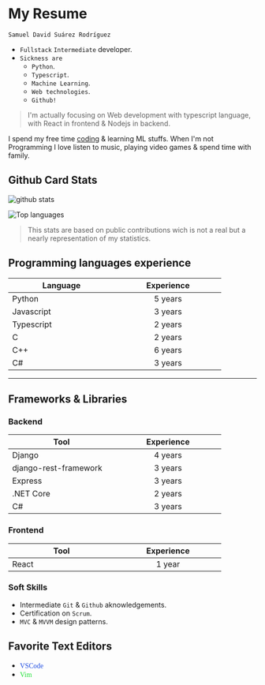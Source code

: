 # My Resume

`Samuel David Suárez Rodríguez`

- `Fullstack` `Intermediate` developer.
- `Sickness are`
    - `Python`.
    - `Typescript`.
    - `Machine Learning`.
    - `Web technologies`.
    - `Github!`

> I'm actually focusing on Web development with typescript language, with React in
> frontend & Nodejs in backend.

I spend my free time [coding]('www.google.com') & learning ML stuffs. When I'm not
Programming I love listen to music, playing video games & spend time with family.

## Github Card Stats

![github stats](https://github-readme-stats.vercel.app/api?username=samueldsr99&theme=onedark)

![Top languages](https://github-readme-stats.vercel.app/api/top-langs/?username=samueldsr99)

> This stats are based on public contributions wich is not a real but a nearly representation of my statistics.

<!-- ![Wakatime stats](https://github-readme-stats.vercel.app/api/wakatime?username=samueldsr99) -->

## Programming languages experience

| Language <div style="width: 200px"></div>      | Experience <div style="width: 200px"></div> |
| ---------------------------------------------- |:-------------------------------------------:|
| Python                                         | 5 years                                     |
| Javascript                                     | 3 years                                     |
| Typescript                                     | 2 years                                     |
| C                                              | 2 years                                     |
| C++                                            | 6 years                                     |
| C#                                             | 3 years                                     |

---

## Frameworks & Libraries

### Backend
| Tool     <div style="width: 200px"></div>      | Experience <div style="width: 200px"></div> |
| ---------------------------------------------- |:-------------------------------------------:|
| Django                                         | 4 years                                     |
| django-rest-framework                          | 3 years                                     |
| Express                                        | 3 years                                     |
| .NET Core                                      | 2 years                                     |
| C#                                             | 3 years                                     |

### Frontend
| Tool     <div style="width: 200px"></div>      | Experience <div style="width: 200px"></div> |
| ---------------------------------------------- |:-------------------------------------------:|
| React                                          | 1 year                                      |


### Soft Skills
- Intermediate `Git` & `Github` aknowledgements.
- Certification on `Scrum`.
- `MVC` & `MVVM` design patterns.

## Favorite Text Editors
- <span style="color: #1d4be1; font-family: consolas;">VSCode</span>
- <span style="color: #1de134; font-family: consolas;">Vim</span>
